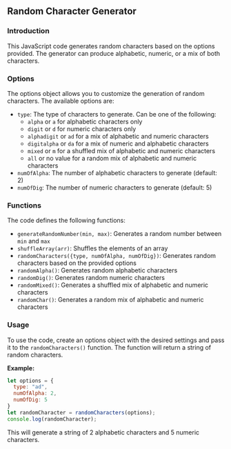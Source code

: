 ## Random Character Generator

### Introduction
This JavaScript code generates random characters based on the options provided. The generator can produce alphabetic, numeric, or a mix of both characters.

### Options
The options object allows you to customize the generation of random characters. The available options are:

- `type`: The type of characters to generate. Can be one of the following:
  - `alpha` or `a` for alphabetic characters only
  - `digit` or `d` for numeric characters only
  - `alphadigit` or `ad` for a mix of alphabetic and numeric characters
  - `digitalpha` or `da` for a mix of numeric and alphabetic characters
  - `mixed` or `m` for a shuffled mix of alphabetic and numeric characters
  - `all` or no value for a random mix of alphabetic and numeric characters
- `numOfAlpha`: The number of alphabetic characters to generate (default: 2)
- `numOfDig`: The number of numeric characters to generate (default: 5)

### Functions
The code defines the following functions:

- `generateRandomNumber(min, max)`: Generates a random number between `min` and `max`
- `shuffleArray(arr)`: Shuffles the elements of an array
- `randomCharacters({type, numOfAlpha, numOfDig})`: Generates random characters based on the provided options
- `randomAlpha()`: Generates random alphabetic characters
- `randomDig()`: Generates random numeric characters
- `randomMixed()`: Generates a shuffled mix of alphabetic and numeric characters
- `randomChar()`: Generates a random mix of alphabetic and numeric characters

### Usage
To use the code, create an options object with the desired settings and pass it to the `randomCharacters()` function. The function will return a string of random characters.

**Example:**
```javascript
let options = {
  type: "ad",
  numOfAlpha: 2,
  numOfDig: 5
}
let randomCharacter = randomCharacters(options);
console.log(randomCharacter);
```
This will generate a string of 2 alphabetic characters and 5 numeric characters.